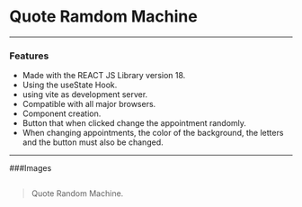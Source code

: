 # Quote Ramdom Machine 
------------
### Features

- Made with the REACT JS Library version 18.
- Using the useState Hook.
- using vite as development server.
- Compatible with all major browsers.
- Component creation.
- Button that when clicked change the appointment randomly.
- When changing appointments, the color of the background, the letters and the button must also be changed.
------------

###Images


![]()

> Quote Random Machine.